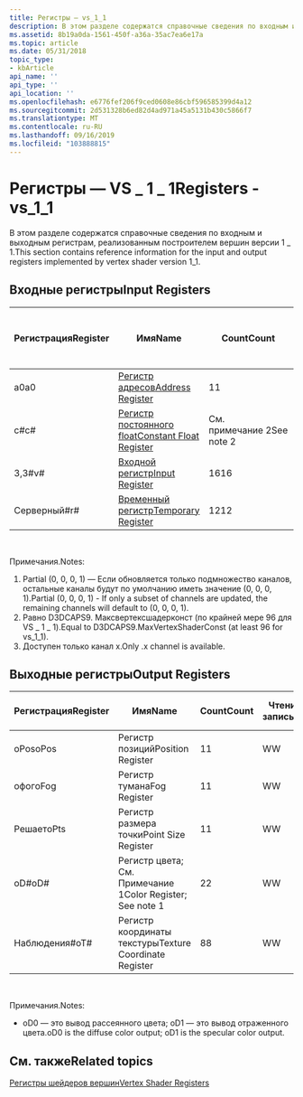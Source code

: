 ```yaml
---
title: Регистры — vs_1_1
description: В этом разделе содержатся справочные сведения по входным и выходным регистрам, реализованным построителем вершин версии 1 \_ 1.
ms.assetid: 8b19a0da-1561-450f-a36a-35ac7ea6e17a
ms.topic: article
ms.date: 05/31/2018
topic_type:
- kbArticle
api_name: ''
api_type: ''
api_location: ''
ms.openlocfilehash: e6776fef206f9ced0608e86cbf596585399d4a12
ms.sourcegitcommit: 2d531328b6ed82d4ad971a45a5131b430c5866f7
ms.translationtype: MT
ms.contentlocale: ru-RU
ms.lasthandoff: 09/16/2019
ms.locfileid: "103888815"
---
```

# <a name="registers---vs_1_1"></a><span data-ttu-id="1da78-103">Регистры — VS \_ 1 \_ 1</span><span class="sxs-lookup"><span data-stu-id="1da78-103">Registers - vs\_1\_1</span></span>

<span data-ttu-id="1da78-104">В этом разделе содержатся справочные сведения по входным и выходным регистрам, реализованным построителем вершин версии 1 \_ 1.</span><span class="sxs-lookup"><span data-stu-id="1da78-104">This section contains reference information for the input and output registers implemented by vertex shader version 1\_1.</span></span>

## <a name="input-registers"></a><span data-ttu-id="1da78-105">Входные регистры</span><span class="sxs-lookup"><span data-stu-id="1da78-105">Input Registers</span></span>



| <span data-ttu-id="1da78-106">Регистрация</span><span class="sxs-lookup"><span data-stu-id="1da78-106">Register</span></span> | <span data-ttu-id="1da78-107">Имя</span><span class="sxs-lookup"><span data-stu-id="1da78-107">Name</span></span>                                                                                  | <span data-ttu-id="1da78-108">Count</span><span class="sxs-lookup"><span data-stu-id="1da78-108">Count</span></span>      | <span data-ttu-id="1da78-109">Чтение-запись</span><span class="sxs-lookup"><span data-stu-id="1da78-109">R/W</span></span> | <span data-ttu-id="1da78-110">\# Чтение портов</span><span class="sxs-lookup"><span data-stu-id="1da78-110">\# Read ports</span></span> | <span data-ttu-id="1da78-111">\# Операций чтения и inst</span><span class="sxs-lookup"><span data-stu-id="1da78-111">\# Reads / inst</span></span> | <span data-ttu-id="1da78-112">Измерение</span><span class="sxs-lookup"><span data-stu-id="1da78-112">Dimension</span></span>  | <span data-ttu-id="1da78-113">реладдр</span><span class="sxs-lookup"><span data-stu-id="1da78-113">RelAddr</span></span> | <span data-ttu-id="1da78-114">Значения по умолчанию</span><span class="sxs-lookup"><span data-stu-id="1da78-114">Defaults</span></span>     | <span data-ttu-id="1da78-115">Требуется ДКЛ</span><span class="sxs-lookup"><span data-stu-id="1da78-115">Requires DCL</span></span> |
|----------|---------------------------------------------------------------------------------------|------------|-----|---------------|-----------------|------------|---------|--------------|--------------|
| <span data-ttu-id="1da78-116">a0</span><span class="sxs-lookup"><span data-stu-id="1da78-116">a0</span></span>       | [<span data-ttu-id="1da78-117">Регистр адресов</span><span class="sxs-lookup"><span data-stu-id="1da78-117">Address Register</span></span>](dx9-graphics-reference-asm-vs-registers-address.md)               | <span data-ttu-id="1da78-118">1</span><span class="sxs-lookup"><span data-stu-id="1da78-118">1</span></span>          | <span data-ttu-id="1da78-119">Чтение-запись</span><span class="sxs-lookup"><span data-stu-id="1da78-119">R/W</span></span> | <span data-ttu-id="1da78-120">1</span><span class="sxs-lookup"><span data-stu-id="1da78-120">1</span></span>             | <span data-ttu-id="1da78-121">Неограниченно</span><span class="sxs-lookup"><span data-stu-id="1da78-121">Unlimited</span></span>       | <span data-ttu-id="1da78-122">См. Примечание 3</span><span class="sxs-lookup"><span data-stu-id="1da78-122">See note 3</span></span> | <span data-ttu-id="1da78-123">Нет</span><span class="sxs-lookup"><span data-stu-id="1da78-123">No</span></span>      | <span data-ttu-id="1da78-124">None</span><span class="sxs-lookup"><span data-stu-id="1da78-124">None</span></span>         | <span data-ttu-id="1da78-125">Нет</span><span class="sxs-lookup"><span data-stu-id="1da78-125">No</span></span>           |
| <span data-ttu-id="1da78-126">c\#</span><span class="sxs-lookup"><span data-stu-id="1da78-126">c\#</span></span>      | [<span data-ttu-id="1da78-127">Регистр постоянного float</span><span class="sxs-lookup"><span data-stu-id="1da78-127">Constant Float Register</span></span>](dx9-graphics-reference-asm-vs-registers-constant-float.md) | <span data-ttu-id="1da78-128">См. примечание 2</span><span class="sxs-lookup"><span data-stu-id="1da78-128">See note 2</span></span> | <span data-ttu-id="1da78-129">R</span><span class="sxs-lookup"><span data-stu-id="1da78-129">R</span></span>   | <span data-ttu-id="1da78-130">1</span><span class="sxs-lookup"><span data-stu-id="1da78-130">1</span></span>             | <span data-ttu-id="1da78-131">Неограниченно</span><span class="sxs-lookup"><span data-stu-id="1da78-131">Unlimited</span></span>       | <span data-ttu-id="1da78-132">4</span><span class="sxs-lookup"><span data-stu-id="1da78-132">4</span></span>          | <span data-ttu-id="1da78-133">a0. x</span><span class="sxs-lookup"><span data-stu-id="1da78-133">a0.x</span></span>    | <span data-ttu-id="1da78-134">(0, 0, 0, 0)</span><span class="sxs-lookup"><span data-stu-id="1da78-134">(0, 0, 0, 0)</span></span> | <span data-ttu-id="1da78-135">Нет</span><span class="sxs-lookup"><span data-stu-id="1da78-135">No</span></span>           |
| <span data-ttu-id="1da78-136">3,3\#</span><span class="sxs-lookup"><span data-stu-id="1da78-136">v\#</span></span>      | [<span data-ttu-id="1da78-137">Входной регистр</span><span class="sxs-lookup"><span data-stu-id="1da78-137">Input Register</span></span>](dx9-graphics-reference-asm-vs-registers-input.md)                   | <span data-ttu-id="1da78-138">16</span><span class="sxs-lookup"><span data-stu-id="1da78-138">16</span></span>         | <span data-ttu-id="1da78-139">R</span><span class="sxs-lookup"><span data-stu-id="1da78-139">R</span></span>   | <span data-ttu-id="1da78-140">1</span><span class="sxs-lookup"><span data-stu-id="1da78-140">1</span></span>             | <span data-ttu-id="1da78-141">Неограниченно</span><span class="sxs-lookup"><span data-stu-id="1da78-141">Unlimited</span></span>       | <span data-ttu-id="1da78-142">4</span><span class="sxs-lookup"><span data-stu-id="1da78-142">4</span></span>          | <span data-ttu-id="1da78-143">нет</span><span class="sxs-lookup"><span data-stu-id="1da78-143">No</span></span>      | <span data-ttu-id="1da78-144">См. Примечание 1</span><span class="sxs-lookup"><span data-stu-id="1da78-144">See note 1</span></span>   | <span data-ttu-id="1da78-145">Да</span><span class="sxs-lookup"><span data-stu-id="1da78-145">Yes</span></span>          |
| <span data-ttu-id="1da78-146">Cерверный\#</span><span class="sxs-lookup"><span data-stu-id="1da78-146">r\#</span></span>      | [<span data-ttu-id="1da78-147">Временный регистр</span><span class="sxs-lookup"><span data-stu-id="1da78-147">Temporary Register</span></span>](dx9-graphics-reference-asm-vs-registers-temporary.md)           | <span data-ttu-id="1da78-148">12</span><span class="sxs-lookup"><span data-stu-id="1da78-148">12</span></span>         | <span data-ttu-id="1da78-149">Чтение-запись</span><span class="sxs-lookup"><span data-stu-id="1da78-149">R/W</span></span> | <span data-ttu-id="1da78-150">3</span><span class="sxs-lookup"><span data-stu-id="1da78-150">3</span></span>             | <span data-ttu-id="1da78-151">Неограниченно</span><span class="sxs-lookup"><span data-stu-id="1da78-151">Unlimited</span></span>       | <span data-ttu-id="1da78-152">4</span><span class="sxs-lookup"><span data-stu-id="1da78-152">4</span></span>          | <span data-ttu-id="1da78-153">нет</span><span class="sxs-lookup"><span data-stu-id="1da78-153">No</span></span>      | <span data-ttu-id="1da78-154">None</span><span class="sxs-lookup"><span data-stu-id="1da78-154">None</span></span>         | <span data-ttu-id="1da78-155">Нет</span><span class="sxs-lookup"><span data-stu-id="1da78-155">No</span></span>           |



 

<span data-ttu-id="1da78-156">Примечания.</span><span class="sxs-lookup"><span data-stu-id="1da78-156">Notes:</span></span>

1.  <span data-ttu-id="1da78-157">Partial (0, 0, 0, 1) — Если обновляется только подмножество каналов, остальные каналы будут по умолчанию иметь значение (0, 0, 0, 1).</span><span class="sxs-lookup"><span data-stu-id="1da78-157">Partial (0, 0, 0, 1) - If only a subset of channels are updated, the remaining channels will default to (0, 0, 0, 1).</span></span>
2.  <span data-ttu-id="1da78-158">Равно D3DCAPS9. Максвертексшадерконст (по крайней мере 96 для VS \_ 1 \_ 1).</span><span class="sxs-lookup"><span data-stu-id="1da78-158">Equal to D3DCAPS9.MaxVertexShaderConst (at least 96 for vs\_1\_1).</span></span>
3.  <span data-ttu-id="1da78-159">Доступен только канал x.</span><span class="sxs-lookup"><span data-stu-id="1da78-159">Only .x channel is available.</span></span>

## <a name="output-registers"></a><span data-ttu-id="1da78-160">Выходные регистры</span><span class="sxs-lookup"><span data-stu-id="1da78-160">Output Registers</span></span>



| <span data-ttu-id="1da78-161">Регистрация</span><span class="sxs-lookup"><span data-stu-id="1da78-161">Register</span></span> | <span data-ttu-id="1da78-162">Имя</span><span class="sxs-lookup"><span data-stu-id="1da78-162">Name</span></span>                        | <span data-ttu-id="1da78-163">Count</span><span class="sxs-lookup"><span data-stu-id="1da78-163">Count</span></span> | <span data-ttu-id="1da78-164">Чтение-запись</span><span class="sxs-lookup"><span data-stu-id="1da78-164">R/W</span></span> | <span data-ttu-id="1da78-165">Измерение</span><span class="sxs-lookup"><span data-stu-id="1da78-165">Dimension</span></span> | <span data-ttu-id="1da78-166">реладдр</span><span class="sxs-lookup"><span data-stu-id="1da78-166">RelAddr</span></span> | <span data-ttu-id="1da78-167">Значения по умолчанию</span><span class="sxs-lookup"><span data-stu-id="1da78-167">Defaults</span></span> | <span data-ttu-id="1da78-168">Требуется ДКЛ</span><span class="sxs-lookup"><span data-stu-id="1da78-168">Requires DCL</span></span> |
|----------|-----------------------------|-------|-----|-----------|---------|----------|--------------|
| <span data-ttu-id="1da78-169">oPos</span><span class="sxs-lookup"><span data-stu-id="1da78-169">oPos</span></span>     | <span data-ttu-id="1da78-170">Регистр позиций</span><span class="sxs-lookup"><span data-stu-id="1da78-170">Position Register</span></span>           | <span data-ttu-id="1da78-171">1</span><span class="sxs-lookup"><span data-stu-id="1da78-171">1</span></span>     | <span data-ttu-id="1da78-172">W</span><span class="sxs-lookup"><span data-stu-id="1da78-172">W</span></span>   | <span data-ttu-id="1da78-173">4</span><span class="sxs-lookup"><span data-stu-id="1da78-173">4</span></span>         | <span data-ttu-id="1da78-174">нет</span><span class="sxs-lookup"><span data-stu-id="1da78-174">No</span></span>      | <span data-ttu-id="1da78-175">None</span><span class="sxs-lookup"><span data-stu-id="1da78-175">None</span></span>     | <span data-ttu-id="1da78-176">Нет</span><span class="sxs-lookup"><span data-stu-id="1da78-176">No</span></span>           |
| <span data-ttu-id="1da78-177">офог</span><span class="sxs-lookup"><span data-stu-id="1da78-177">oFog</span></span>     | <span data-ttu-id="1da78-178">Регистр тумана</span><span class="sxs-lookup"><span data-stu-id="1da78-178">Fog Register</span></span>                | <span data-ttu-id="1da78-179">1</span><span class="sxs-lookup"><span data-stu-id="1da78-179">1</span></span>     | <span data-ttu-id="1da78-180">W</span><span class="sxs-lookup"><span data-stu-id="1da78-180">W</span></span>   | <span data-ttu-id="1da78-181">1</span><span class="sxs-lookup"><span data-stu-id="1da78-181">1</span></span>         | <span data-ttu-id="1da78-182">Нет</span><span class="sxs-lookup"><span data-stu-id="1da78-182">No</span></span>      | <span data-ttu-id="1da78-183">None</span><span class="sxs-lookup"><span data-stu-id="1da78-183">None</span></span>     | <span data-ttu-id="1da78-184">Нет</span><span class="sxs-lookup"><span data-stu-id="1da78-184">No</span></span>           |
| <span data-ttu-id="1da78-185">Решает</span><span class="sxs-lookup"><span data-stu-id="1da78-185">oPts</span></span>     | <span data-ttu-id="1da78-186">Регистр размера точки</span><span class="sxs-lookup"><span data-stu-id="1da78-186">Point Size Register</span></span>         | <span data-ttu-id="1da78-187">1</span><span class="sxs-lookup"><span data-stu-id="1da78-187">1</span></span>     | <span data-ttu-id="1da78-188">W</span><span class="sxs-lookup"><span data-stu-id="1da78-188">W</span></span>   | <span data-ttu-id="1da78-189">1</span><span class="sxs-lookup"><span data-stu-id="1da78-189">1</span></span>         | <span data-ttu-id="1da78-190">Нет</span><span class="sxs-lookup"><span data-stu-id="1da78-190">No</span></span>      | <span data-ttu-id="1da78-191">None</span><span class="sxs-lookup"><span data-stu-id="1da78-191">None</span></span>     | <span data-ttu-id="1da78-192">Нет</span><span class="sxs-lookup"><span data-stu-id="1da78-192">No</span></span>           |
| <span data-ttu-id="1da78-193">oD\#</span><span class="sxs-lookup"><span data-stu-id="1da78-193">oD\#</span></span>     | <span data-ttu-id="1da78-194">Регистр цвета; См. Примечание 1</span><span class="sxs-lookup"><span data-stu-id="1da78-194">Color Register; See note 1</span></span>  | <span data-ttu-id="1da78-195">2</span><span class="sxs-lookup"><span data-stu-id="1da78-195">2</span></span>     | <span data-ttu-id="1da78-196">W</span><span class="sxs-lookup"><span data-stu-id="1da78-196">W</span></span>   | <span data-ttu-id="1da78-197">4</span><span class="sxs-lookup"><span data-stu-id="1da78-197">4</span></span>         | <span data-ttu-id="1da78-198">нет</span><span class="sxs-lookup"><span data-stu-id="1da78-198">No</span></span>      | <span data-ttu-id="1da78-199">None</span><span class="sxs-lookup"><span data-stu-id="1da78-199">None</span></span>     | <span data-ttu-id="1da78-200">Нет</span><span class="sxs-lookup"><span data-stu-id="1da78-200">No</span></span>           |
| <span data-ttu-id="1da78-201">Наблюдения\#</span><span class="sxs-lookup"><span data-stu-id="1da78-201">oT\#</span></span>     | <span data-ttu-id="1da78-202">Регистр координаты текстуры</span><span class="sxs-lookup"><span data-stu-id="1da78-202">Texture Coordinate Register</span></span> | <span data-ttu-id="1da78-203">8</span><span class="sxs-lookup"><span data-stu-id="1da78-203">8</span></span>     | <span data-ttu-id="1da78-204">W</span><span class="sxs-lookup"><span data-stu-id="1da78-204">W</span></span>   | <span data-ttu-id="1da78-205">4</span><span class="sxs-lookup"><span data-stu-id="1da78-205">4</span></span>         | <span data-ttu-id="1da78-206">нет</span><span class="sxs-lookup"><span data-stu-id="1da78-206">No</span></span>      | <span data-ttu-id="1da78-207">None</span><span class="sxs-lookup"><span data-stu-id="1da78-207">None</span></span>     | <span data-ttu-id="1da78-208">Нет</span><span class="sxs-lookup"><span data-stu-id="1da78-208">No</span></span>           |



 

<span data-ttu-id="1da78-209">Примечания.</span><span class="sxs-lookup"><span data-stu-id="1da78-209">Notes:</span></span>

-   <span data-ttu-id="1da78-210">oD0 — это вывод рассеянного цвета; oD1 — это вывод отраженного цвета.</span><span class="sxs-lookup"><span data-stu-id="1da78-210">oD0 is the diffuse color output; oD1 is the specular color output.</span></span>

## <a name="related-topics"></a><span data-ttu-id="1da78-211">См. также</span><span class="sxs-lookup"><span data-stu-id="1da78-211">Related topics</span></span>

<dl> <dt>

[<span data-ttu-id="1da78-212">Регистры шейдеров вершин</span><span class="sxs-lookup"><span data-stu-id="1da78-212">Vertex Shader Registers</span></span>](dx9-graphics-reference-asm-vs-registers.md)
</dt> </dl>

 

 





